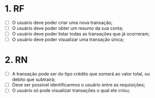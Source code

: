 # 1. RF  

- [ ] O usuário deve poder criar uma nova transação;
- [ ] O usuário deve poder obter um resumo da sua conta;
- [ ] O usuário deve poder listar todas as transações que já ocorreram;
- [ ] O usuário deve poder visualizar uma transação única;

# 2. RN

- [ ] A transação pode ser do tipo crédito que somará ao valor total, ou debito que subtrairá;
- [ ] Deve ser possível identificarmos o usuário entre as requisições;
- [ ] O usuário só pode visualizar transações o qual ele criou;
